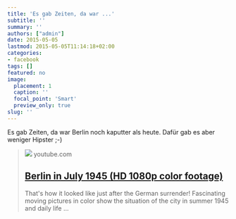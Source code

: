 ```yaml
---
title: 'Es gab Zeiten, da war ...'
subtitle: ''
summary: ''
authors: ["admin"]
date: 2015-05-05
lastmod: 2015-05-05T11:14:18+02:00
categories:
- facebook
tags: []
featured: no
image:
  placement: 1
  caption: ''
  focal_point: 'Smart'
  preview_only: true
slug: ''
---
```

Es gab Zeiten, da war Berlin noch kaputter als heute. Dafür gab es aber weniger Hipster ;-)
> [![](https://i.ytimg.com/vi/R5i9k7s9X_A/maxresdefault.jpg)](https://www.youtube.com/watch?v=R5i9k7s9X_A)
> youtube.com
> ## [Berlin in July 1945 (HD 1080p color footage)](https://www.youtube.com/watch?v=R5i9k7s9X_A)
>
>That's how it looked like just after the German surrender! Fascinating moving pictures in color show the situation of the city in summer 1945 and daily life ...

